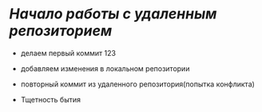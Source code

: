 # __*Начало работы с удаленным репозиторием*__

* делаем первый коммит 123

* добавляем изменения в локальном репозитории

* повторный коммит из удаленного репозитория(попытка конфликта)

* Тщетность бытия 
